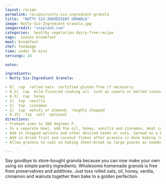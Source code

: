 ```yaml
---
layout: recipe
permalink: recipes/nutty-six-ingredient-granola
title:  "NUTTY SIX-INGREDIENT GRANOLA"
image: Nutty-Six-Ingredient-Granola.jpg
imagecredit: "unsplash.com"
categories:  healthy vegetarian dairy-free-recipe
tags:  snacks breakfast
meal: breakfast
chef: foodwage
time: under 35 mins
servings: 24

notes:

ingredients:
- Nutty Six-Ingredient Granola:

- 6|  cup  rolled oats  certified gluten-free if necesarry
- 0.5|  cup  mild-flavored cooking oil  such as canola or melted coconut oil
- 0.5|  cup  honey
- 2|  tsp  vanilla
- 2|  tsp  cinnamon
- 2|  cup  waluts or almonds  roughly chopped
- 0.25|  tsp  salt  optional
directions:
- Preheat oven to 300 degrees F.
- In a separate bowl, add the oil, honey, vanilla and cinnamon. Heat in microwave for 30 seconds to soften the mixture, and whisk until well-combined. Pour over dry mixture and stir to coat thoroughly.
- Add in chopped walnuts and other desired seeds or nuts. Spread on a baking sheet coated with nonstick cooking spray and bake at 300 degrees F for 25 minutes, stirring frequently (every 10 minutes) to ensure even baking. It should be golden brown when it is done.
- Add in dried fruit and coconut flakes after granola is done baking (optional).
- Allow granola to cool on baking sheet—break up large pieces as needed—and store in an airtight container for up to 1 month.

---
```


Say goodbye to store-bought granola because you can now make your own using six simple pantry ingredients. Wholesome homemade granola is free from preservatives and additives. Just toss rolled oats, oil, honey, vanilla, cinnamon and walnuts together then bake to a golden perfection.